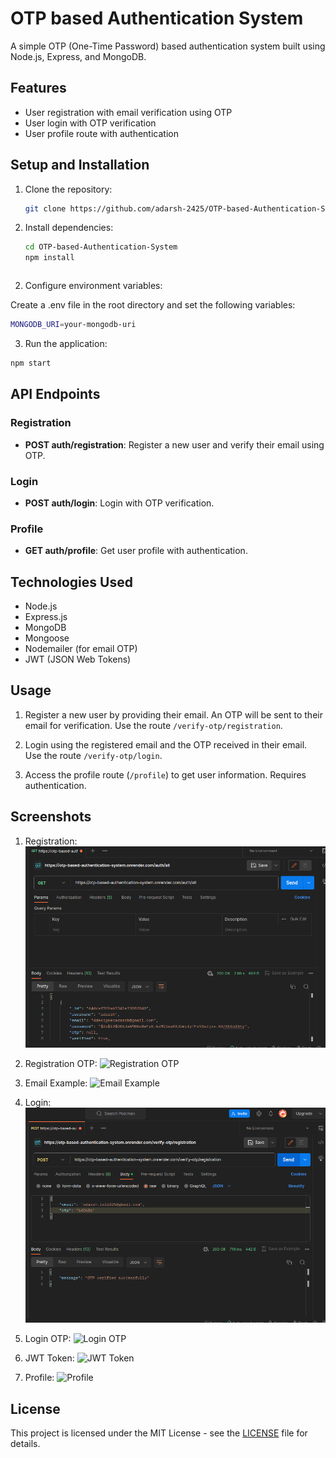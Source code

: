 # OTP based Authentication System

A simple OTP (One-Time Password) based authentication system built using Node.js, Express, and MongoDB.

## Features

- User registration with email verification using OTP
- User login with OTP verification
- User profile route with authentication

## Setup and Installation

1. Clone the repository:

   ```bash
   git clone https://github.com/adarsh-2425/OTP-based-Authentication-System.git
   ````
   
1. Install dependencies:
   ```bash
   cd OTP-based-Authentication-System
   npm install
  ```
  ```
2. Configure environment variables:  

Create a .env file in the root directory and set the following variables:

```bash
MONGODB_URI=your-mongodb-uri
```

3. Run the application:

```bash
npm start
```

## API Endpoints

### Registration

- **POST auth/registration**: Register a new user and verify their email using OTP.

### Login

- **POST auth/login**: Login with OTP verification.

### Profile

- **GET auth/profile**: Get user profile with authentication.



## Technologies Used

- Node.js
- Express.js
- MongoDB
- Mongoose
- Nodemailer (for email OTP)
- JWT (JSON Web Tokens)

## Usage

1. Register a new user by providing their email. An OTP will be sent to their email for verification. Use the route `/verify-otp/registration`.

2. Login using the registered email and the OTP received in their email. Use the route `/verify-otp/login`.

3. Access the profile route (`/profile`) to get user information. Requires authentication.


## Screenshots

1. Registration:
   ![Registration](https://github.com/adarsh-2425/OTP-based-Authentication-System/blob/main/public/images/registration.png)

2. Registration OTP:
   ![Registration OTP](/public/images/registration_otp.png)

3. Email Example:
   ![Email Example](/public/images/email_example.png)

4. Login:
   ![Login](/public/images/login.png)

5. Login OTP:
   ![Login OTP](/public/images/login_otp.png)

6. JWT Token:
   ![JWT Token](/public/images/token.png)

7. Profile:
   ![Profile](/public/images/profile.png)



## License

This project is licensed under the MIT License - see the [LICENSE](LICENSE) file for details.


